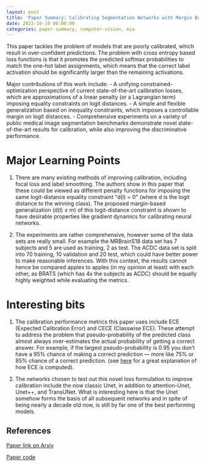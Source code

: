 ```yaml
---
layout: post
title: 'Paper Summary: Calibrating Segmentation Networks with Margin Based Label Smoothing'
date: 2022-10-19 00:00:00
categories: paper-summary, computer-vision, mia
---
```


This paper tackles the problem of models that are poorly calibrated, which result in over-confident predictions. The problem with cross entropy based loss functions is that it promotes the predicted softmax probabilities to match the one-hot label assignments, which means that the correct label activation should be significantly larger than the remaining activations. 

Major contributions of this work include:
    - A unifying constrained-optimization perspective of current state-of-the-art calibration losses, which are approximations of a linear penalty (or a Lagrangian term) imposing equality constraints on logit distances.
    - A simple and flexible generalization based on inequality constraints, which imposes a controllable margin on logit distances.
    - Comprehensive experiments on a variety of public medical image segmentation benchmarks demonstrate novel state-of-the-art results for calibration, while also improving the discriminative performance.

Major Learning Points
======

1. There are many existing methods of improving calibration, including focal loss and label smoothing. The authors show in this paper that these could be viewed as different penalty functions for imposing the same logit-distance equality constraint "d(l) = 0" (where d is the logit distance to the winning class). The proposed margin-based generalization (d(l) ≤ m) of this logit-distance constraint is shown to have desirable properties like gradient dynamics for calibrating neural networks. 

2. The experiments are rather comprehensive, however some of the data sets are really small. For example the MRBrainS18 data set has 7 subjects and 5 are used as training, 2 as test. The ACDC data set is split into 70 training, 10 validation and 20 test, which could have better power to make reasonable inferences. With this context, the results cannot hence be compared apples to apples (in my opinion at least) with each other, as BRATS (which has 4x the subjects as ACDC) should be equally highly weighted while evaluating the metrics. 

Interesting bits
======

1. The calibration performance metrics this paper uses include ECE (Expected Calibration Error) and CECE (Classwise ECE). These attempt to address the problem that pseudo-probability of the predicted class almost always over-estimates the actual probability of getting a correct answer. For example, if the largest pseudo-probability is 0.95 you don’t have a 95% chance of making a correct prediction — more like 75% or 85% chance of a correct prediction. (see [here](https://jamesmccaffrey.wordpress.com/2021/01/22/how-to-calculate-expected-calibration-error-for-multi-class-classification/) for a great explanation of how ECE is computed).

2. The networks chosen to test out this novel loss formulation to improve calibration include the now classic Unet, in addition to attention-Unet, Unet++, and TransUNet. What is interesting here is that the Unet somehow forms the basis of all subsequent networks and in spite of being nearly a decade old now, is still by far one of the best performing models. 


References
------

[Paper link on Arxiv](https://arxiv.org/abs/2209.09641)

[Paper code](https://github.com/Bala93/MarginLoss)